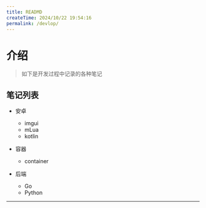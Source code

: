 ```yaml
---
title: READMD
createTime: 2024/10/22 19:54:16
permalink: /devlop/
---
```


# 介绍

> 如下是开发过程中记录的各种笔记

## 笔记列表

+ 安卓
  + imgui
  + mLua
  + kotlin

+ 容器
  + container

+ 后端
  + Go
  + Python

---
